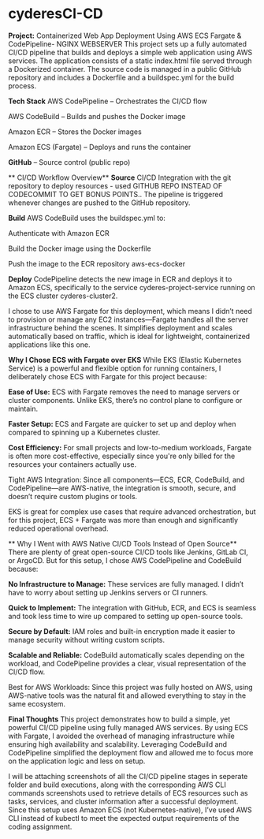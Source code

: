 # cyderesCI-CD
**Project:** Containerized Web App Deployment Using AWS ECS Fargate & CodePipeline- NGINX WEBSERVER
This project sets up a fully automated CI/CD pipeline that builds and deploys a simple web application using AWS services. The application consists of a static index.html file served through a Dockerized container. The source code is managed in a public GitHub repository and includes a Dockerfile and a buildspec.yml for the build process.

**Tech Stack**
AWS CodePipeline – Orchestrates the CI/CD flow

AWS CodeBuild – Builds and pushes the Docker image

Amazon ECR – Stores the Docker images

Amazon ECS (Fargate) – Deploys and runs the container

**GitHub** – Source control (public repo)

** CI/CD Workflow Overview**
**Source**  CI/CD Integration with the git repository to deploy resources - used GITHUB REPO INSTEAD OF CODECOMMIT TO GET BONUS POINTS..
The pipeline is triggered whenever changes are pushed to the GitHub repository.

**Build**
AWS CodeBuild uses the buildspec.yml to:

Authenticate with Amazon ECR

Build the Docker image using the Dockerfile

Push the image to the ECR repository aws-ecs-docker

**Deploy**
CodePipeline detects the new image in ECR and deploys it to Amazon ECS, specifically to the service cyderes-project-service running on the ECS cluster cyderes-cluster2.

I chose to use AWS Fargate for this deployment, which means I didn’t need to provision or manage any EC2 instances—Fargate handles all the server infrastructure behind the scenes. It simplifies deployment and scales automatically based on traffic, which is ideal for lightweight, containerized applications like this one.

**Why I Chose ECS with Fargate over EKS**
While EKS (Elastic Kubernetes Service) is a powerful and flexible option for running containers, I deliberately chose ECS with Fargate for this project because:

**Ease of Use:** ECS with Fargate removes the need to manage servers or cluster components. Unlike EKS, there’s no control plane to configure or maintain.

**Faster Setup:** ECS and Fargate are quicker to set up and deploy when compared to spinning up a Kubernetes cluster.

**Cost Efficiency:** For small projects and low-to-medium workloads, Fargate is often more cost-effective, especially since you're only billed for the resources your containers actually use.

Tight AWS Integration: Since all components—ECS, ECR, CodeBuild, and CodePipeline—are AWS-native, the integration is smooth, secure, and doesn’t require custom plugins or tools.

EKS is great for complex use cases that require advanced orchestration, but for this project, ECS + Fargate was more than enough and significantly reduced operational overhead.

** Why I Went with AWS Native CI/CD Tools Instead of Open Source**
There are plenty of great open-source CI/CD tools like Jenkins, GitLab CI, or ArgoCD. But for this setup, I chose AWS CodePipeline and CodeBuild because:

**No Infrastructure to Manage:** These services are fully managed. I didn’t have to worry about setting up Jenkins servers or CI runners.

**Quick to Implement:** The integration with GitHub, ECR, and ECS is seamless and took less time to wire up compared to setting up open-source tools.

**Secure by Default:** IAM roles and built-in encryption made it easier to manage security without writing custom scripts.

**Scalable and Reliable:** CodeBuild automatically scales depending on the workload, and CodePipeline provides a clear, visual representation of the CI/CD flow.

Best for AWS Workloads: Since this project was fully hosted on AWS, using AWS-native tools was the natural fit and allowed everything to stay in the same ecosystem.

**Final Thoughts**
This project demonstrates how to build a simple, yet powerful CI/CD pipeline using fully managed AWS services. By using ECS with Fargate, I avoided the overhead of managing infrastructure while ensuring high availability and scalability. Leveraging CodeBuild and CodePipeline simplified the deployment flow and allowed me to focus more on the application logic and less on setup.

I will be attaching screenshots of all the CI/CD pipeline stages in seperate folder and build executions, along with the corresponding AWS CLI commands screenshots used to retrieve details of ECS resources such as tasks, services, and cluster information after a successful deployment. Since this setup uses Amazon ECS (not Kubernetes-native), I’ve used AWS CLI instead of kubectl to meet the expected output requirements of the coding assignment.


